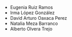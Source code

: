 - Eugenia Ruiz Ramos
- Irma López González
- David Arturo Oaxaca Perez
- Natalia Meza Barranco
- Alberto Olvera Trejo
